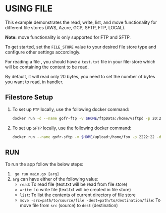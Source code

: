# USING FILE

This example demonstrates the read, write, list, and move functionality for different file stores (AWS, Azure, GCP, SFTP, FTP, LOCAL).

**Note:** move functionality is only supported for FTP and SFTP. 

To get started, set the `FILE_STORE` value to your desired file store type and configure other settings accordingly.

For reading a file , you should have a `test.txt` file in your file-store which will be containing the content to be read.

By default, it will read only 20 bytes, you need to set the number of bytes you want to read, in handler.

## Filestore Setup
1. To set up `FTP` locally, use the following docker command:
   ```bash
   docker run -d --name gofr-ftp -v $HOME/ftpData:/home/vsftpd -p 20:20 -p 21:21 -p 21100-21110:21100-21110 -e FTP_USER=myuser -e FTP_PASS=mypass -e PASV_ADDRESS=127.0.0.1 -e PASV_MIN_PORT=21100 -e PASV_MAX_PORT=21110 fauria/vsftpd
   ```
2. To set up `SFTP` locally, use the following docker command:
   ```bash
   docker run --name gofr-sftp -v $HOME/upload:/home/foo -p 2222:22 -d atmoz/sftp myuser:mypass:1001
   ```

## RUN
To run the app follow the below steps:

1. ` go run main.go [arg]`
2. `arg` can have either of the following value:
   - `read`: To read file (text.txt will be read from file store)
   - `write`: To write file (text.txt will be created in file store)
   - `list`: To list the contents of current directory of file store
   - `move -src=path/to/source/file -dest=path/to/destination/file`: To move file from `src` (source) to `dest` (destination)